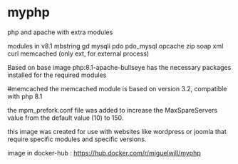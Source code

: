 # myphp
php and apache with extra modules

modules in v8.1
mbstring
gd
mysqli
pdo
pdo_mysql
opcache
zip
soap
xml
curl
memcached (only ext, for external process)

Based on base image php:8.1-apache-bullseye
has the necessary packages installed for the required modules

#memcached
the memcached module is based on version 3.2, compatible with php 8.1

the mpm_prefork.conf file was added to increase the MaxSpareServers value from the default value (10) to 150.

this image was created for use with websites like wordpress or joomla that require specific modules and specific versions.

image in docker-hub : https://hub.docker.com/r/miguelwill/myphp
